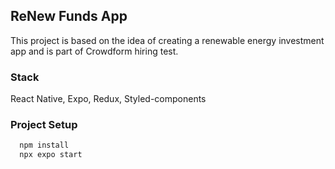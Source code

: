 ## ReNew Funds App

This project is based on the idea of creating a renewable energy investment app and is part of Crowdform hiring test.



### Stack

React Native, Expo, Redux, Styled-components




### Project Setup



```bash
  npm install
  npx expo start
```
    
